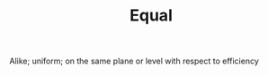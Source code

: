 ---
title: Equal
letter: E
permalink: "/definitions/bld-equal.html"
body: Alike; uniform; on the same plane or level with respect to efficiency
published_at: '2018-07-07'
source: Black's Law Dictionary 2nd Ed (1910)
layout: post
---